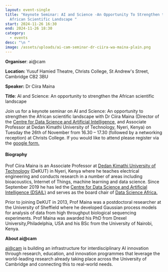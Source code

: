 ```yaml
---
layout: event-single
title: "Keynote Seminar: AI and Science -An Opportunity To Strengthen the
  African Scientific Landscape "
start: 2024-11-26 16:30
end: 2024-11-26 18:30
category:
  - events
desc: "\n "
image: /assets/uploads/ai-cam-seminar-dr-ciira-wa-maina-plain.png
---
```

**Organiser**: ai@cam

**Location:** Yusuf Hamied Theatre, Christs College, St Andrew's Street, Cambridge CB2 3BU

**Speaker:** Dr Ciira Maina

**Title**: AI and Science: An opportunity to strengthen the African scientific landscape

Join us for a keynote seminar on AI and Science: An opportunity to strengthen the African scientific landscape with Dr Ciira Maina (Director of the  [Centre for Data Science and Artificial Intelligence](https://dsail.dkut.ac.ke), and Associate Professor at Dedan Kimathi University of Technology, Nyeri, Kenya)  on Tuesday the 26th of November from 16.30 – 17.30 (followed by a networking reception) at Christs College. If you would like to attend please register via the [google form.](https://forms.gle/hPcfDvk8sGhDjSbeA) 

#### **Biography**

Prof Ciira Maina is an Associate Professor at [Dedan Kimathi University of Technology](https://www.dkut.ac.ke/index.php) (DeKUT) in Nyeri, Kenya where he teaches electrical engineering and  conducts research in a number of areas including bioacoustics, Internet of Things, machine learning and data science. Since September 2019 he has led the [Centre for Data Science and Artificial Intelligence (DSAIL)](https://dsail.dkut.ac.ke/) and serves as the board chair of [Data Science Africa.](https://www.datascienceafrica.org/)

Prior to joining DeKUT in 2013, Prof Maina was a postdoctoral researcher at the University of Sheffield where he developed Gaussian process models for analysis of data from high throughput biological sequencing experiments. Prof Maina was awarded his PhD from Drexel University,Philadelphia, USA and his BSc from  the University of Nairobi, Kenya.

**About ai@cam**

[ai@cam](https://ai.cam.ac.uk/ "https\\://ai.cam.ac.uk/") is building an infrastructure for interdisciplinary AI innovation through research, education, and innovation programmes that leverage the world-leading research already taking place across the University of Cambridge and connecting this to real-world needs.